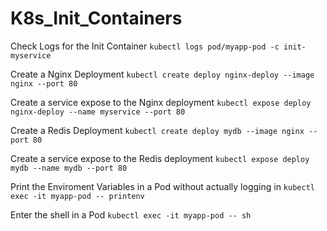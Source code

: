# K8s_Init_Containers

Check Logs for the Init Container `kubectl logs pod/myapp-pod -c init-myservice`

Create a Nginx Deployment `kubectl create deploy nginx-deploy --image nginx --port 80`

Create a service expose to the Nginx deployment `kubectl expose deploy nginx-deploy --name myservice --port 80`

Create a Redis Deployment `kubectl create deploy mydb --image nginx --port 80`

Create a service expose to the Redis deployment `kubectl expose deploy mydb --name mydb --port 80`

Print the Enviroment Variables in a Pod without actually logging in `kubectl exec -it myapp-pod -- printenv`

Enter the shell in a Pod `kubectl exec -it myapp-pod -- sh`
